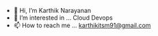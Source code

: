 - 👋 Hi, I’m Karthik Narayanan
- 👀 I’m interested in ... Cloud Devops
- 📫 How to reach me ... karthikitsm91@gmail.com

<!---
karthik3491/karthik3491 is a ✨ special ✨ repository because its `README.md` (this file) appears on your GitHub profile.
You can click the Preview link to take a look at your changes.
--->
